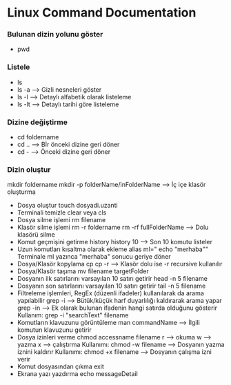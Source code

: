 # Linux Command Documentation
### Bulunan dizin yolunu göster
- pwd
### Listele
- ls
- ls -a --> Gizli nesneleri göster
- ls -l --> Detaylı alfabetik olarak listeleme
- ls -lt --> Detaylı tarihi göre listeleme
### Dizine değiştirme
- cd foldername
- cd .. --> Bİr önceki dizine geri döner
- cd - --> Önceki dizine geri döner
### Dizin oluştur
 mkdir foldername
 mkdir -p folderName/inFolderName --> İç içe klasör oluşturma
- Dosya oluştur
 touch dosyadi.uzanti
- Terminali temizle
 clear veya cls
- Dosya silme işlemi
 rm filename
- Klasör silme işlemi
 rm -r foldername
 rm -rf fullFolderName --> Dolu klasörü silme
- Komut geçmişini getirme
 history
 history 10 --> Son 10 komutu listeler
- Uzun komutları kısaltma olarak ekleme
 alias ml=" echo \"merhaba\""
 Terminale ml yazınca "merhaba" sonucu geriye döner
- Dosya/Klasör kopylama
 cp
 cp -r --> Klasör dolu ise -r recursive kullanılır
- Dosya/Klasör taşıma
 mv filename targetFolder
- Dosyanın ilk satırlarını varsayılan 10 satırı getirir
 head -n 5 filename
- Dosyanın son satırlarını varsayılan 10 satırı getirir
 tail -n 5 filename
- Filtreleme işlemleri, RegEx (düzenli ifadeler) kullanılarak da arama yapılabilir
 grep -i --> Bütük/küçük harf duyarlılığı kaldırarak arama yapar
 grep -in --> Ek olarak bulunan ifadenin hangi satırda olduğunu gösterir
 Kullanım: grep -i "searchText" filename
- Komutların klavuzunu görüntüleme
 man commandName --> İlgili komutun klavuzunu getirir
- Dosya izinleri verme
 chmod accessname filename
 r --> okuma
 w --> yazma
 x --> çalıştırma
 Kullanımı: chmod -w filename --> Dosyanın yazma iznini kaldırır
 Kullanımı: chmod +x filename --> Dosyanın çalışma izni verir
- Komut dosyasından çıkma
 exit
- Ekrana yazı yazdırma
 echo messageDetail


 

